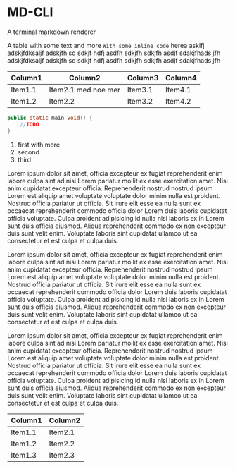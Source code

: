 # MD-CLI

A terminal markdown renderer

A table with some text and more `With some inline code` herea asklfj
adskjfdksaljf adskjfh sd sdkjf hdfj asdfh sdkjfh sdkjfh asdjf sdakjfhads jfh
adskjfdksaljf adskjfh sd sdkjf hdfj asdfh sdkjfh sdkjfh asdjf sdakjfhads jfh

| Column1 | Column2             | Column3 | Column4 |
| ------- | ------------------- | ------- | ------- |
| Item1.1 | Item2.1 med noe mer | Item3.1 | Item4.1 |
| Item1.2 | Item2.2             | Item3.2 | Item4.2 |

```java
public static main void() {
    //TODO
}
```

1. first with more
2. second
3. third

Lorem ipsum dolor sit amet, officia excepteur ex fugiat reprehenderit enim
labore culpa sint ad nisi Lorem pariatur mollit ex esse exercitation amet. Nisi
anim cupidatat excepteur officia. Reprehenderit nostrud nostrud ipsum Lorem est
aliquip amet voluptate voluptate dolor minim nulla est proident. Nostrud officia
pariatur ut officia. Sit irure elit esse ea nulla sunt ex occaecat reprehenderit
commodo officia dolor Lorem duis laboris cupidatat officia voluptate. Culpa
proident adipisicing id nulla nisi laboris ex in Lorem sunt duis officia
eiusmod. Aliqua reprehenderit commodo ex non excepteur duis sunt velit enim.
Voluptate laboris sint cupidatat ullamco ut ea consectetur et est culpa et culpa
duis.

Lorem ipsum dolor sit amet, officia excepteur ex fugiat reprehenderit enim
labore culpa sint ad nisi Lorem pariatur mollit ex esse exercitation amet. Nisi
anim cupidatat excepteur officia. Reprehenderit nostrud nostrud ipsum Lorem est
aliquip amet voluptate voluptate dolor minim nulla est proident. Nostrud officia
pariatur ut officia. Sit irure elit esse ea nulla sunt ex occaecat reprehenderit
commodo officia dolor Lorem duis laboris cupidatat officia voluptate. Culpa
proident adipisicing id nulla nisi laboris ex in Lorem sunt duis officia
eiusmod. Aliqua reprehenderit commodo ex non excepteur duis sunt velit enim.
Voluptate laboris sint cupidatat ullamco ut ea consectetur et est culpa et culpa
duis.

Lorem ipsum dolor sit amet, officia excepteur ex fugiat reprehenderit enim
labore culpa sint ad nisi Lorem pariatur mollit ex esse exercitation amet. Nisi
anim cupidatat excepteur officia. Reprehenderit nostrud nostrud ipsum Lorem est
aliquip amet voluptate voluptate dolor minim nulla est proident. Nostrud officia
pariatur ut officia. Sit irure elit esse ea nulla sunt ex occaecat reprehenderit
commodo officia dolor Lorem duis laboris cupidatat officia voluptate. Culpa
proident adipisicing id nulla nisi laboris ex in Lorem sunt duis officia
eiusmod. Aliqua reprehenderit commodo ex non excepteur duis sunt velit enim.
Voluptate laboris sint cupidatat ullamco ut ea consectetur et est culpa et culpa
duis.

| Column1 | Column2 |
| ------- | ------- |
| Item1.1 | Item2.1 |
| Item1.2 | Item2.2 |
| Item1.3 | Item2.3 |
